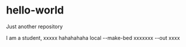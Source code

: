# hello-world
Just another repository

I am a student, xxxxx hahahahaha local
--make-bed xxxxxxx
--out xxxx
